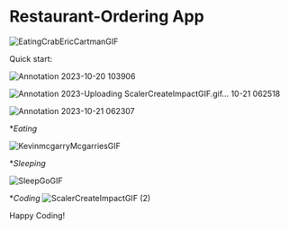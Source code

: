 # Restaurant-Ordering App
![EatingCrabEricCartmanGIF](https://github.com/zainabturkmen/Restaurant-OrderingApp/assets/132147692/54ee0742-5b01-4149-9c61-df5ff95d81df)

Quick start:

![Annotation 2023-10-20 103906](https://github.com/sampleRID/Restaurant-OrderingApp/assets/132147692/8dc748e1-0b83-40a0-b3b7-89fa900885c4)




![Annotation 2023-![Uploading ScalerCreateImpactGIF.gif…]()
10-21 062518](https://github.com/sampleRID/Restaurant-OrderingApp/assets/132147692/1ab9bfb9-0a6a-4b4e-afc7-3feb976e2f87)



![Annotation 2023-10-21 062307](https://github.com/sampleRID/Restaurant-OrderingApp/assets/132147692/7ba5cefb-9f09-484b-9ebb-7aeede2a138c)

 **Eating*

 ![KevinmcgarryMcgarriesGIF](https://github.com/zainabturkmen/Restaurant-OrderingApp/assets/132147692/3fb0e427-c482-4d46-b770-bc7a5747a499)

  **Sleeping*
                                                             
 ![SleepGoGIF](https://github.com/zainabturkmen/Restaurant-OrderingApp/assets/132147692/e4be4584-5776-4c41-8c50-4b49eb059494)
                                                  
  **Coding*
  ![ScalerCreateImpactGIF (2)](https://github.com/zainabturkmen/Restaurant-OrderingApp/assets/132147692/096ebf5f-5a5e-4eba-93bb-05880ddad83a)

  
Happy Coding!
